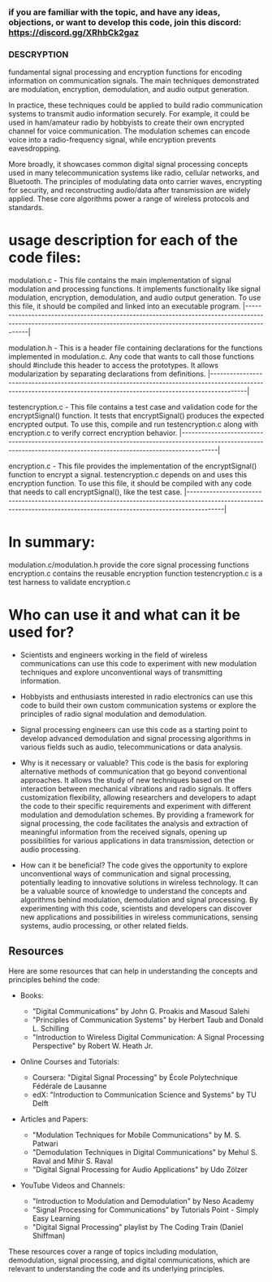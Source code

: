 ### if you are familiar with the topic, and have any ideas, objections, or want to develop this code, join this discord: https://discord.gg/XRhbCk2gaz

### DESCRYPTION ###
fundamental signal processing and encryption functions for encoding information on communication signals. The main techniques demonstrated are modulation, encryption, demodulation, and audio output generation.

In practice, these techniques could be applied to build radio communication systems to transmit audio information securely. For example, it could be used in ham/amateur radio by hobbyists to create their own encrypted channel for voice communication. The modulation schemes can encode voice into a radio-frequency signal, while encryption prevents eavesdropping.

More broadly, it showcases common digital signal processing concepts used in many telecommunication systems like radio, cellular networks, and Bluetooth. The principles of modulating data onto carrier waves, encrypting for security, and reconstructing audio/data after transmission are widely applied. These core algorithms power a range of wireless protocols and standards.


# usage description for each of the code files:

modulation.c - This file contains the main implementation of signal modulation and processing functions. It implements functionality like signal modulation, encryption, demodulation, and audio output generation. To use this file, it should be compiled and linked into an executable program.
|-----------------------------------------------------------------------------------------------------------------------------------------------------------------------|

modulation.h - This is a header file containing declarations for the functions implemented in modulation.c. Any code that wants to call those functions should #include this header to access the prototypes. It allows modularization by separating declarations from definitions.
|-----------------------------------------------------------------------------------------------------------------------------------------------------------------------|

testencryption.c - This file contains a test case and validation code for the encryptSignal() function. It tests that encryptSignal() produces the expected encrypted output. To use this, compile and run testencryption.c along with encryption.c to verify correct encryption behavior.
|-----------------------------------------------------------------------------------------------------------------------------------------------------------------------|

encryption.c - This file provides the implementation of the encryptSignal() function to encrypt a signal. testencryption.c depends on and uses this encryption function. To use this file, it should be compiled with any code that needs to call encryptSignal(), like the test case.
|-----------------------------------------------------------------------------------------------------------------------------------------------------------------------|

# In summary:

modulation.c/modulation.h provide the core signal processing functions
encryption.c contains the reusable encryption function
testencryption.c is a test harness to validate encryption.c


# Who can use it and what can it be used for?

- Scientists and engineers working in the field of wireless communications can use this code to experiment with new modulation techniques and explore unconventional ways of transmitting information.

- Hobbyists and enthusiasts interested in radio electronics can use this code to build their own custom communication systems or explore the principles of radio signal modulation and demodulation.

- Signal processing engineers can use this code as a starting point to develop advanced demodulation and signal processing algorithms in various fields such as audio, telecommunications or data analysis.

- Why is it necessary or valuable?
This code is the basis for exploring alternative methods of communication that go beyond conventional approaches. It allows the study of new techniques based on the interaction between mechanical vibrations and radio signals.
It offers customization flexibility, allowing researchers and developers to adapt the code to their specific requirements and experiment with different modulation and demodulation schemes.
By providing a framework for signal processing, the code facilitates the analysis and extraction of meaningful information from the received signals, opening up possibilities for various applications in data transmission, detection or audio processing.

- How can it be beneficial?
The code gives the opportunity to explore unconventional ways of communication and signal processing, potentially leading to innovative solutions in wireless technology.
It can be a valuable source of knowledge to understand the concepts and algorithms behind modulation, demodulation and signal processing.
By experimenting with this code, scientists and developers can discover new applications and possibilities in wireless communications, sensing systems, audio processing, or other related fields.

## Resources

Here are some resources that can help in understanding the concepts and principles behind the code:

- Books:
  - "Digital Communications" by John G. Proakis and Masoud Salehi
  - "Principles of Communication Systems" by Herbert Taub and Donald L. Schilling
  - "Introduction to Wireless Digital Communication: A Signal Processing Perspective" by Robert W. Heath Jr.

- Online Courses and Tutorials:
  - Coursera: "Digital Signal Processing" by École Polytechnique Fédérale de Lausanne
  - edX: "Introduction to Communication Science and Systems" by TU Delft

- Articles and Papers:
  - "Modulation Techniques for Mobile Communications" by M. S. Patwari
  - "Demodulation Techniques in Digital Communications" by Mehul S. Raval and Mihir S. Raval
  - "Digital Signal Processing for Audio Applications" by Udo Zölzer

- YouTube Videos and Channels:
  - "Introduction to Modulation and Demodulation" by Neso Academy
  - "Signal Processing for Communications" by Tutorials Point - Simply Easy Learning
  - "Digital Signal Processing" playlist by The Coding Train (Daniel Shiffman)

These resources cover a range of topics including modulation, demodulation, signal processing, and digital communications, which are relevant to understanding the code and its underlying principles.


